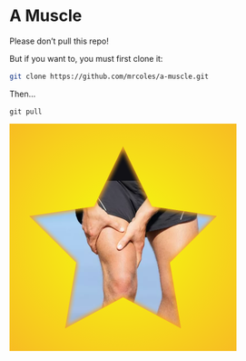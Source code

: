 # A Muscle

Please don’t pull this repo!

But if you want to, you must first clone it:

```bash
git clone https://github.com/mrcoles/a-muscle.git
```

Then…

```
git pull
```

<img alt="pull a muscle" src="pull-a-muscle.png" width="400" height="400" />

